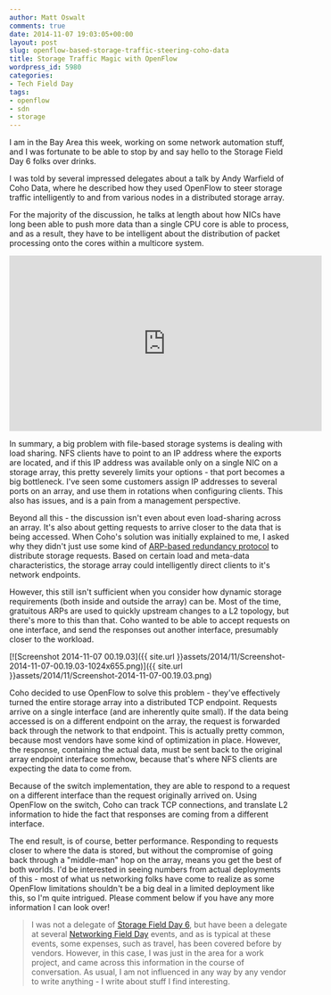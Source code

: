 ```yaml
---
author: Matt Oswalt
comments: true
date: 2014-11-07 19:03:05+00:00
layout: post
slug: openflow-based-storage-traffic-steering-coho-data
title: Storage Traffic Magic with OpenFlow
wordpress_id: 5980
categories:
- Tech Field Day
tags:
- openflow
- sdn
- storage
---
```


I am in the Bay Area this week, working on some network automation stuff, and I was fortunate to be able to stop by and say hello to the Storage Field Day 6 folks over drinks.

I was told by several impressed delegates about a talk by Andy Warfield of Coho Data, where he described how they used OpenFlow to steer storage traffic intelligently to and from various nodes in a distributed storage array.

For the majority of the discussion, he talks at length about how NICs have long been able to push more data than a single CPU core is able to process, and as a result, they have to be intelligent about the distribution of packet processing onto the cores within a multicore system.

<div style="text-align: center"><iframe width="560" height="315" src="https://www.youtube.com/embed/Um3rF4tRzPc" frameborder="0" allowfullscreen></iframe></div>

In summary, a big problem with file-based storage systems is dealing with load sharing. NFS clients have to point to an IP address where the exports are located, and if this IP address was available only on a single NIC on a storage array, this pretty severely limits your options - that port becomes a big bottleneck. I've seen some customers assign IP addresses to several ports on an array, and use them in rotations when configuring clients. This also has issues, and is a pain from a management perspective.

Beyond all this - the discussion isn't even about even load-sharing across an array. It's also about getting requests to arrive closer to the data that is being accessed. When Coho's solution was initially explained to me, I asked why they didn't just use some kind of [ARP-based redundancy protocol](http://www.cisco.com/en/US/docs/ios/12_2t/12_2t15/feature/guide/ft_glbp.html) to distribute storage requests. Based on certain load and meta-data characteristics, the storage array could intelligently direct clients to it's network endpoints.

However, this still isn't sufficient when you consider how dynamic storage requirements (both inside and outside the array) can be. Most of the time, gratuitous ARPs are used to quickly upstream changes to a L2 topology, but there's more to this than that. Coho wanted to be able to accept requests on one interface, and send the responses out another interface, presumably closer to the workload.

[![Screenshot 2014-11-07 00.19.03]({{ site.url }}assets/2014/11/Screenshot-2014-11-07-00.19.03-1024x655.png)]({{ site.url }}assets/2014/11/Screenshot-2014-11-07-00.19.03.png)

Coho decided to use OpenFlow to solve this problem - they've effectively turned the entire storage array into a distributed TCP endpoint. Requests arrive on a single interface (and are inherently quite small). If the data being accessed is on a different endpoint on the array, the request is forwarded back through the network to that endpoint. This is actually pretty common, because most vendors have some kind of optimization in place. However, the response, containing the actual data, must be sent back to the original array endpoint interface somehow, because that's where NFS clients are expecting the data to come from.

Because of the switch implementation, they are able to respond to a request on a different interface than the request originally arrived on. Using OpenFlow on the switch, Coho can track TCP connections, and translate L2 information to hide the fact that responses are coming from a different interface.

The end result, is of course, better performance. Responding to requests closer to where the data is stored, but without the compromise of going back through a "middle-man" hop on the array, means you get the best of both worlds. I'd be interested in seeing numbers from actual deployments of this - most of what us networking folks have come to realize as some OpenFlow limitations shouldn't be a big deal in a limited deployment like this, so I'm quite intrigued. Please comment below if you have any more information I can look over!

> I was not a delegate of [Storage Field Day 6](http://techfieldday.com/event/sfd6/), but have been a delegate at several [Networking Field Day](http://techfieldday.com/nfd/) events, and as is typical at these events, some expenses, such as travel, has been covered before by vendors. However, in this case, I was just in the area for a work project, and came across this information in the course of conversation. As usual, I am not influenced in any way by any vendor to write anything - I write about stuff I find interesting.
